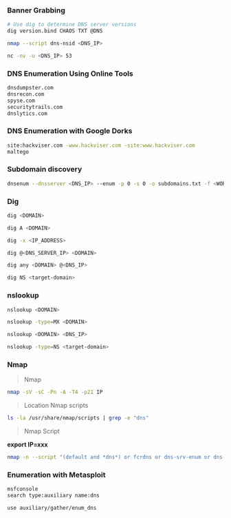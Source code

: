 
### Banner Grabbing
```bash
# Use dig to determine DNS server versions
dig version.bind CHAOS TXT @DNS

nmap --script dns-nsid <DNS_IP>

nc -nv -u <DNS_IP> 53
```

### DNS Enumeration Using Online Tools
```bash
dnsdumpster.com 
dnsrecon.com
spyse.com
securitytrails.com
dnslytics.com
```

### DNS Enumeration with Google Dorks
```bash
site:hackviser.com -www.hackviser.com -site:www.hackviser.com
maltego
```

### Subdomain discovery
```bash
dnsenum --dnsserver <DNS_IP> --enum -p 0 -s 0 -o subdomains.txt -f <WORDLIST> <DOMAIN>
```

### Dig
```bash
dig <DOMAIN>

dig A <DOMAIN>

dig -x <IP_ADDRESS>

dig @<DNS_SERVER_IP> <DOMAIN>

dig any <DOMAIN> @<DNS_IP>

dig NS <target-domain>
```

### nslookup
```bash
nslookup <DOMAIN>

nslookup -type=MX <DOMAIN>

nslookup <DOMAIN> <DNS_IP>

nslookup -type=NS <target-domain>
```

### Nmap
> Nmap
```bash
nmap -sV -sC -Pn -A -T4 -p21 IP
```

> Location Nmap scripts
```bash
ls -la /usr/share/nmap/scripts | grep -e "dns"
```

> Nmap Script  

**export IP=xxx**

```bash
nmap -n --script "(default and *dns*) or fcrdns or dns-srv-enum or dns-random-txid or dns-random-srcport" <IP>
```

### Enumeration with Metasploit

```bash
msfconsole
search type:auxiliary name:dns

use auxiliary/gather/enum_dns
```

